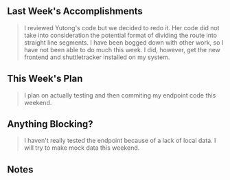 ## Last Week's Accomplishments

> I reviewed Yutong's code but we decided to redo it. Her code did not take into consideration the potential format of dividing the route into straight line segments. I have been bogged down with other work, so I have not been able to do much this week. I did, however, get the new frontend and shuttletracker installed on my system.

## This Week's Plan
> I plan on actually testing and then commiting my endpoint code this weekend. 

## Anything Blocking?
> I haven't really tested the endpoint because of a lack of local data. I will try to make mock data this weekend.

## Notes
